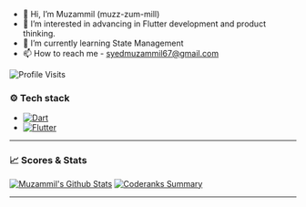 - 👋 Hi, I’m Muzammil (muzz-zum-mill)
- 👀 I’m interested in advancing in Flutter development and product thinking.
- 🌱 I’m currently learning State Management
- 📫 How to reach me - syedmuzammil67@gmail.com

<!---
muzammil-git/muzammil-git is a ✨ special ✨ repository because its `README.md` (this file) appears on your GitHub profile.
You can click the Preview link to take a look at your changes.
--->




![Profile Visits](https://komarev.com/ghpvc/?username=muzammil-git)

### ⚙️ Tech stack  
  
+ [![Dart](https://img.shields.io/badge/-Dart-05122A?style=flat&logo=dart&logoColor=blue)](https://dart.dev/)  
+ [![Flutter](https://img.shields.io/badge/-Flutter-05122A?style=flat&logo=flutter&logoColor=blue)](http://flutter.dev/)  
  
---  


### 📈 Scores & Stats  
  
[![Muzammil's Github Stats](https://github-readme-stats.vercel.app/api?username=muzammil-git&count_private=true&theme=default&show_icons=true)](https://github.com/muzammil-git) [![Coderanks Summary](https://badges.muzammil-git.dev/dart_rank.svg)](https://profile.codersrank.io/user/muzammil-git/) 

---  
